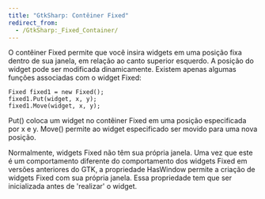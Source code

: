 ```yaml
---
title: "GtkSharp: Contêiner Fixed"
redirect_from:
  - /GtkSharp:_Fixed_Container/
---
```


O contêiner Fixed permite que você insira widgets em uma posição fixa dentro de sua janela, em relação ao canto superior esquerdo. A posição do widget pode ser modificada dinamicamente. Existem apenas algumas funções associadas com o widget Fixed:

    Fixed fixed1 = new Fixed();
    fixed1.Put(widget, x, y);
    fixed1.Move(widget, x, y);

Put() coloca um widget no contêiner Fixed em uma posição especificada por x e y. Move() permite ao widget especificado ser movido para uma nova posição.

Normalmente, widgets Fixed não têm sua própria janela. Uma vez que este é um comportamento diferente do comportamento dos widgets Fixed em versões anteriores do GTK, a propriedade HasWindow permite a criação de widgets Fixed com sua própria janela. Essa propriedade tem que ser inicializada antes de 'realizar' o widget.


